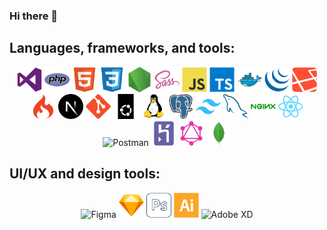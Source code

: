 ### Hi there 👋


## Languages, frameworks, and tools:
<p align="center">
  <img src="https://raw.githubusercontent.com/devicons/devicon/master/icons/visualstudio/visualstudio-plain.svg" alt="VSCode" width="40" height="40" style="max-width: 100%;">
  <img src="https://raw.githubusercontent.com/devicons/devicon/master/icons/php/php-original.svg" alt="PHP" width="40" height="40" style="max-width: 100%;">
  <img src="https://raw.githubusercontent.com/devicons/devicon/master/icons/html5/html5-original.svg" alt="HTML" width="40" height="40" style="max-width: 100%;">
  <img src="https://raw.githubusercontent.com/devicons/devicon/master/icons/css3/css3-original.svg" alt="CSS" width="40" height="40" style="max-width: 100%;">
  <img src="https://raw.githubusercontent.com/devicons/devicon/master/icons/nodejs/nodejs-original.svg" alt="NodeJS" width="40" height="40" style="max-width: 100%;">
  <img src="https://raw.githubusercontent.com/devicons/devicon/master/icons/sass/sass-original.svg" alt="SCSS" width="40" height="40" style="max-width: 100%;">
  <img src="https://raw.githubusercontent.com/devicons/devicon/master/icons/javascript/javascript-original.svg" alt="JavaScript" width="40" height="40" style="max-width: 100%;">
  <img src="https://raw.githubusercontent.com/devicons/devicon/master/icons/typescript/typescript-original.svg" alt="TypeScript" width="40" height="40" style="max-width: 100%;">
  <img src="https://raw.githubusercontent.com/devicons/devicon/master/icons/docker/docker-original.svg" alt="Docker" width="40" height="40" style="max-width: 100%;">
  <img src="https://raw.githubusercontent.com/devicons/devicon/master/icons/jquery/jquery-original.svg" alt="jQuery" width="40" height="40" style="max-width: 100%;">
  <img src="https://raw.githubusercontent.com/devicons/devicon/master/icons/laravel/laravel-plain.svg" alt="Laravel" width="40" height="40" style="max-width: 100%;">
  <img src="https://raw.githubusercontent.com/devicons/devicon/master/icons/codeigniter/codeigniter-plain.svg" alt="CodeIgniter" width="40" height="40" style="max-width: 100%;">
  <img src="https://raw.githubusercontent.com/devicons/devicon/master/icons/nextjs/nextjs-original.svg" alt="NextJS" width="40" height="40" style="max-width: 100%;">
  <img src="https://raw.githubusercontent.com/devicons/devicon/master/icons/git/git-plain.svg" alt="Git" width="40" height="40" style="max-width: 100%;">
  <img src="https://raw.githubusercontent.com/devicons/devicon/master/icons/ubuntu/ubuntu-plain.svg" alt="Ubuntu" width="40" height="40" style="max-width: 100%;">
  <img src="https://raw.githubusercontent.com/devicons/devicon/master/icons/linux/linux-original.svg" alt="Linux" width="40" height="40" style="max-width: 100%;">
  <img src="https://raw.githubusercontent.com/devicons/devicon/master/icons/postgresql/postgresql-original.svg" alt="PostgreSQL" width="40" height="40" style="max-width: 100%;">
  <img src="https://raw.githubusercontent.com/devicons/devicon/master/icons/tailwindcss/tailwindcss-plain.svg" alt="Tailwind CSS" width="40" height="40" style="max-width: 100%;">
  <img src="https://raw.githubusercontent.com/devicons/devicon/master/icons/mysql/mysql-original.svg" alt="MySQL" width="40" height="40" style="max-width: 100%;">
  <img src="https://raw.githubusercontent.com/devicons/devicon/master/icons/nginx/nginx-original.svg" alt="Nginx" width="40" height="40" style="max-width: 100%;">
  <img src="https://raw.githubusercontent.com/devicons/devicon/master/icons/react/react-original.svg" alt="ReactJS" width="40" height="40" style="max-width: 100%;">
  <img src="https://camo.githubusercontent.com/93b32389bf746009ca2370de7fe06c3b5146f4c99d99df65994f9ced0ba41685/68747470733a2f2f7777772e766563746f726c6f676f2e7a6f6e652f6c6f676f732f676574706f73746d616e2f676574706f73746d616e2d69636f6e2e737667" alt="Postman" width="40" height="40" style="max-width: 100%;">
  <img src="https://raw.githubusercontent.com/devicons/devicon/master/icons/heroku/heroku-plain.svg" alt="Heroku" width="40" height="40" style="max-width: 100%;">
  <img src="https://raw.githubusercontent.com/devicons/devicon/master/icons/graphql/graphql-plain.svg" alt="GraphQL" width="40" height="40" style="max-width: 100%;">
  <img src="https://raw.githubusercontent.com/devicons/devicon/master/icons/mongodb/mongodb-original.svg" alt="MongoDB" width="40" height="40" style="max-width: 100%;">
</p>

## UI/UX and design tools:
<p align="center">
  <img src="https://camo.githubusercontent.com/ed93c2b000a76ceaad1503e7eb9356591b885227e82a36a005b9d3498b303ba5/68747470733a2f2f7777772e766563746f726c6f676f2e7a6f6e652f6c6f676f732f6669676d612f6669676d612d69636f6e2e737667" alt="Figma" width="40" height="40" style="max-width: 100%;">
  <img src="https://raw.githubusercontent.com/devicons/devicon/master/icons/sketch/sketch-original.svg" alt="Sketch" width="40" height="40" style="max-width: 100%;">
  <img src="https://raw.githubusercontent.com/devicons/devicon/master/icons/photoshop/photoshop-line.svg" alt="Photoshop" width="40" height="40" style="max-width: 100%;">
  <img src="https://raw.githubusercontent.com/devicons/devicon/master/icons/illustrator/illustrator-plain.svg" alt="Illustrator" width="40" height="40" style="max-width: 100%;">
  <img src="https://camo.githubusercontent.com/c205ecbe12500177d102169d97bc1c17c545155fdf5ec78c08d54ac53e5b38c1/68747470733a2f2f63646e2e776f726c64766563746f726c6f676f2e636f6d2f6c6f676f732f61646f62652d78642e737667" alt="Adobe XD" width="40" height="40" style="max-width: 100%;">
</p>



<!--
**pedrogusmao02/pedrogusmao02** is a ✨ _special_ ✨ repository because its `README.md` (this file) appears on your GitHub profile.

Here are some ideas to get you started:

- 🔭 I’m currently working on ...
- 🌱 I’m currently learning ...
- 👯 I’m looking to collaborate on ...
- 🤔 I’m looking for help with ...
- 💬 Ask me about ...
- 📫 How to reach me: ...
- 😄 Pronouns: ...
- ⚡ Fun fact: ...
-->
